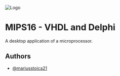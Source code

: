 
![Logo](https://i.postimg.cc/Ls5wCBwJ/Component-9-1.png)


# MIPS16 - VHDL and Delphi

A desktop application of a microprocessor.

## Authors

- [@mariusstoica21](https://github.com/mariusstoica21)

